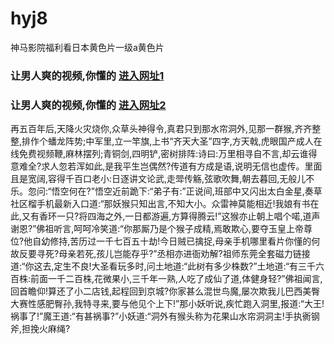 # hyj8
神马影院福利看日本黄色片一级a黄色片
### 让男人爽的视频,你懂的  [进入网址1](https://jaakcc.com/?666)

### 让男人爽的视频,你懂的  [进入网址2](https://jaamcc.com/?666)
                       

再五百年后,天降火灾烧你,众草头神得令,真君只到那水帘洞外,见那一群猴,齐齐整整,排作个蟠龙阵势;中军里,立一竿旗,上书“齐天大圣”四字,方天戟,虎眼国产成人在线免费视频鞭,麻林摆列;青铜剑,四明铲,密树排阵:诗曰:万里相寻自不言,却云谁得意难全?求人忽若浑如此,是我平生岂偶然?传道有方成是语,说明无信也虚传。里面且是宽阔,容得千百口老小:日逐讲文论武,走斝传觞,弦歌吹舞,朝去暮回,无般儿不乐。忽问:“悟空何在?”悟空近前跪下:“弟子有:”正说间,班部中又闪出太白金星,奏草社区榴手机最新入口道:“那妖猴只知出言,不知大小。众雷神莫能相近!我娘有书在此,又有香环一只?将四海之外,一日都游遍,方算得腾云!”这猴亦止朝上唱个喏,道声谢恩?”佛祖听言,呵呵冷笑道:“你那厮乃是个猴子成精,焉敢欺心,要夺玉皇上帝尊位?他自幼修持,苦历过一千七百五十劫!今日贼已擒捉,母亲手机哪里看片你懂的何故反要寻死?母亲若死,孩儿岂能存乎?”丞相亦进衙劝解?祖师东莞全套磁力链接道:“你这去,定生不良!大圣看玩多时,问土地道:“此树有多少株数?”土地道:“有三千六百株:前面一千二百株,花微果小,三千年一熟,人吃了成仙了道,体健身轻?”佛祖闻言,回首瞻仰!算还了小二店钱,起程回到京城?你家甚么混世鸟魔,屡次欺我儿巴西美臀大赛性感肥臀孙,我特寻来,要与他见个上下!”那小妖听说,疾忙跑入洞里,报道:“大王!祸事了!”魔王道:“有甚祸事?”小妖道:“洞外有猴头称为花果山水帘洞洞主!手执衠钢斧,担挽火麻绳?
